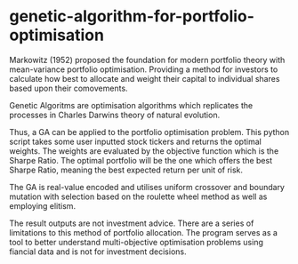 # genetic-algorithm-for-portfolio-optimisation

Markowitz (1952) proposed the foundation for modern portfolio theory with mean-variance portfolio optimisation. Providing a method for investors to calculate how best to allocate and weight their capital to individual shares based upon their comovements. 

Genetic Algoritms are optimisation algorithms which replicates the processes in Charles Darwins theory of natural evolution.

Thus, a GA can be applied to the portfolio optimisation problem. This python script takes some user inputted stock tickers and returns the optimal weights. The weights are evaluated by the objective function which is the Sharpe Ratio. The optimal portfolio will be the one which offers the best Sharpe Ratio, meaning the best expected return per unit of risk.

The GA is real-value encoded and utilises uniform crossover and boundary mutation with selection based on the roulette wheel method as well as employing elitism. 

The result outputs are not investment advice. There are a series of limitations to this method of portfolio allocation. The program serves as a tool to better understand multi-objective optimisation problems using fiancial data and is not for investment decisions. 
